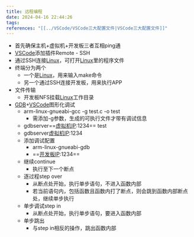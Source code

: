 ```yaml
---
title: 远程编程
date: 2024-04-16 22:44:26
tags: 
references: "[[../VSCode/VSCode三大配置文件|VSCode三大配置文件]]"
---
```


- 首先确保主机+虚拟机+开发板三者互相ping通
- [VSCode](VSCode.md)添加插件Remote - SSH
- 通过SSH连接[Linux](../../../02专业学习/Linux/Linux.md)，可打开[Linux](../../../02专业学习/Linux/Linux.md)里的程序文件
- 终端分为两个
    - 一个是[Linux](../../../02专业学习/Linux/Linux.md)，用来输入make命令
    - 另一个通过SSH连接开发板，用来执行APP
- 文件传输
    - 开发板NFS挂载[Linux](../../../02专业学习/Linux/Linux.md)工作目录
- [GDB](../../../02专业学习/T113i/此项目所用到技术（待完成）/GDB.md)+[VSCode](VSCode.md)图形化调试
    - arm-linux-gnueabi-gcc -g test.c -o test
        - 需添加-g参数，生成的可执行文件才带有调试信息
    - gdbserver==[虚拟机IP](../../../02专业学习/T113i/网口通信.md#^c34ebb):1234== test
    - gdbserver[虚拟机IP](../../../02专业学习/T113i/网口通信.md#^c34ebb):1234
    - 添加调试配置
        - arm-linux-gnueabi-gdb
        - ==[开发板IP](../../../02专业学习/T113i/网口通信.md#^f6112e):1234==
    - 继续continue
        - 执行至下一个断点
    - 逐过程step over
        - 从断点处开始，执行单步语句，不进入函数内部
        - 若当前语句内，包括函数且函数内打了断点，则会跳到函数内部断点处，继续单步执行
    - 单步调试step in
        - 从断点处开始，执行单步语句，要进入函数内部
    - 单步跳出
        - 与step in相反的操作，跳出函数内部
